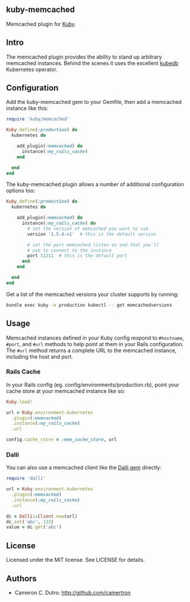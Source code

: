 ## kuby-memcached

Memcached plugin for [Kuby](https://github.com/getkuby/kuby-core).

## Intro

The memcached plugin provides the ability to stand up arbitrary memcached instances. Behind the scenes it uses the excellent [kubedb](https://kubedb.com/) Kubernetes operator.

## Configuration

Add the kuby-memcached gem to your Gemfile, then add a memcached instance like this:

```ruby
require 'kuby/memcached'

Kuby.define(:production) do
  kubernetes do

    add_plugin(:memcached) do
      instance(:my_rails_cache)
    end

  end
end
```

The kuby-memcached plugin allows a number of additional configuration options too:

```ruby
Kuby.define(:production) do
  kubernetes do

    add_plugin(:memcached) do
      instance(:my_rails_cache) do
        # set the version of memcached you want to use
        version '1.5.4-v1'  # this is the default version

        # set the port memcached listen on and that you'll
        # use to connect to the instance
        port 11211  # this is the default port
      end
    end

  end
end
```

Get a list of the memcached versions your cluster supports by running:

```bash
bundle exec kuby -e production kubectl -- get memcachedversions
```

## Usage

Memcached instances defined in your Kuby config respond to `#hostname`, `#port`, and `#url` methods to help point at them in your Rails configuration. The `#url` method returns a complete URL to the memcached instance, including the host and port.

### Rails Cache

In your Rails config (eg. config/environments/production.rb), point your cache store at your memcached instance like so:


```ruby
Kuby.load!

url = Kuby.environment.kubernetes
  .plugin(:memcached)
  .instance(:my_rails_cache)
  .url

config.cache_store = :mem_cache_store, url
```

### Dalli

You can also use a memcached client like the [Dalli gem](https://github.com/petergoldstein/dalli) directly:

```ruby
require 'dalli'

url = Kuby.environment.kubernetes
  .plugin(:memcached)
  .instance(:my_rails_cache)
  .url

dc = Dalli::Client.new(url)
dc.set('abc', 123)
value = dc.get('abc')
```

## License

Licensed under the MIT license. See LICENSE for details.

## Authors

* Cameron C. Dutro: http://github.com/camertron
